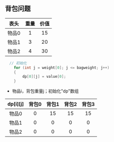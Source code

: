 ## 背包问题

表头|  重量	|价值
:---:|:---:|:---:
物品0	|1	|15
物品1	|3	|20
物品2	|4	|30

```c++
  // 初始化
    for (int j = weight[0]; j <= bagweight; j++)
    {
        dp[0][j] = value[0];
    }
```
* 物品i，背包重量j；初始化"dp"数组

dp[i][j]|背包0|背包1|背包2|背包3
:---:|:---:|:---:|:---:|:---:
物品0	|0	|15 |15 |15
物品1	|0	|0  |0  |0
物品2	|0	|0  |0  |0